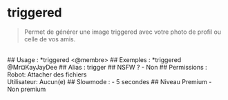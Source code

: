 # triggered

> Permet de générer une image triggered avec votre photo de profil ou celle de vos amis.

<br>
## Usage :
*triggered <@membre>
## Exemples :
*triggered @Mr¤KayJayDee
## Alias :
trigger
## NSFW ?
- Non
## Permissions :
Robot: Attacher des fichiers
<br>
Utilisateur: Aucun(e)
## Slowmode :
- 5 secondes
## Niveau Premium
- Non premium